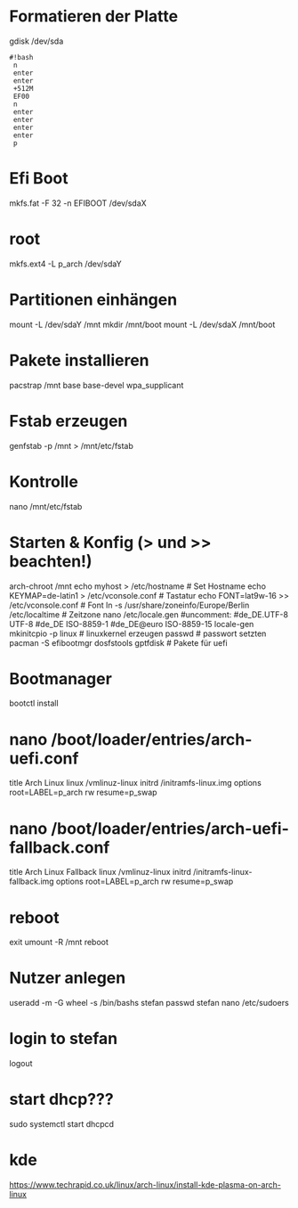 # Formatieren der Platte





gdisk /dev/sda
```
#!bash
 n
 enter
 enter
 +512M
 EF00
 n
 enter
 enter
 enter
 enter
 p
```

# Efi Boot
 mkfs.fat -F 32 -n EFIBOOT /dev/sdaX

# root 
 mkfs.ext4 -L p_arch /dev/sdaY

# Partitionen einhängen
 mount -L /dev/sdaY /mnt
 mkdir /mnt/boot
 mount -L /dev/sdaX /mnt/boot

# Pakete installieren
 pacstrap /mnt base base-devel wpa_supplicant

# Fstab erzeugen 
 genfstab -p /mnt > /mnt/etc/fstab
 # Kontrolle
 nano /mnt/etc/fstab

# Starten & Konfig (> und >> beachten!)
 arch-chroot /mnt
 echo myhost > /etc/hostname # Set Hostname
 echo KEYMAP=de-latin1 > /etc/vconsole.conf # Tastatur
 echo FONT=lat9w-16 >> /etc/vconsole.conf # Font
 ln -s /usr/share/zoneinfo/Europe/Berlin /etc/localtime # Zeitzone
 nano /etc/locale.gen
	#uncomment:
	#de_DE.UTF-8 UTF-8
	#de_DE ISO-8859-1
	#de_DE@euro ISO-8859-15
 locale-gen
 mkinitcpio -p linux # linuxkernel erzeugen
 passwd # passwort setzten
 pacman -S efibootmgr dosfstools gptfdisk # Pakete für uefi

# Bootmanager
 bootctl install 

# nano /boot/loader/entries/arch-uefi.conf
title    Arch Linux
linux    /vmlinuz-linux
initrd   /initramfs-linux.img
options  root=LABEL=p_arch rw resume=p_swap

# nano /boot/loader/entries/arch-uefi-fallback.conf
title    Arch Linux Fallback
linux    /vmlinuz-linux
initrd   /initramfs-linux-fallback.img
options  root=LABEL=p_arch rw resume=p_swap

# reboot 
 exit
 umount -R /mnt
 reboot

# Nutzer anlegen
 useradd -m -G wheel -s /bin/bashs stefan
 passwd stefan
 nano /etc/sudoers

# login to stefan
 logout

# start dhcp???
 sudo systemctl start dhcpcd



# kde 
 https://www.techrapid.co.uk/linux/arch-linux/install-kde-plasma-on-arch-linux